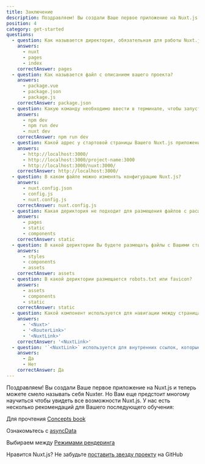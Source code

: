 ```yaml
---
title: Заключение
description: Поздравляем! Вы создали Ваше первое приложение на Nuxt.js и теперь можете смело называть себя Nuxter. Но Вам еще предстоит многому научиться чтобы увидеть все возможности Nuxt.js. У нас есть несколько рекомендаций для Вашего последующего обучения.
position: 4
category: get-started
questions:
  - question: Как называется директория, обязательная для работы Nuxt.js?
    answers:
      - nuxt
      - pages
      - index
    correctAnswer: pages
  - question: Как называется файл c описанием вашего проекта?
    answers:
      - package.vue
      - package.json
      - package.js
    correctAnswer: package.json
  - question: Какую команду необходимо ввести в терминале, чтобы запустить проект Nuxt.js?
    answers:
      - npm dev
      - npm run dev
      - nuxt dev
    correctAnswer: npm run dev
  - question: Какой адрес у стартовой страницы Вашего Nuxt.js приложения при запуске в режиме development?
    answers:
      - http://localhost:3000/
      - http://localhost:3000/project-name:3000
      - http://localhost:3000/nuxt:3000/
    correctAnswer: http://localhost:3000/
  - question: В каком файле можно изменять конфигурацию Nuxt.js?
    answers:
      - nuxt.config.json
      - config.js
      - nuxt.config.js
    correctAnswer: nuxt.config.js
  - question: Какая дериктория не подходит для размещения файлов с расширением `.vue`?
    answers:
      - pages
      - static
      - components
    correctAnswer: static
  - question: В какой дериктории Вы будете размещать файлы с Вашими стилями?
    answers:
      - styles
      - components
      - assets
    correctAnswer: assets
  - question: В какой дериктории размещается robots.txt или favicon?
    answers:
      - assets
      - components
      - static
    correctAnswer: static
  - question: Какой компонент используется для навигации между страницами?
    answers:
      - '<Nuxt>'
      - '<RouterLink>'
      - '<NuxtLink>'
    correctAnswer: '<NuxtLink>'
  - question: '`<NuxtLink>` используется для внутренних ссылок, которые принадлежат приложению Nuxt.js?'
    answers:
      - Да
      - Нет
    correctAnswer: Да
---
```


Поздравляем! Вы создали Ваше первое приложение на Nuxt.js и теперь можете смело называть себя Nuxter. Но Вам еще предстоит многому научиться чтобы увидеть все возможности Nuxt.js. У нас есть несколько рекомендаций для Вашего последующего обучения:

<base-alert type="next">

Для прочтения [Concepts book](../concepts/views)

</base-alert>

<base-alert type="next">

Ознакомьтесь с [asyncData](/guides/features/data-fetching#async-data)

</base-alert>

<base-alert type="next">

Выбираем между [Режимами рендеринга](/guides/features/rendering-modes)

</base-alert>

<base-alert type="star">

Нравится Nuxt.js? Не забудьте [поставить звезду проекту](https://github.com/nuxt/nuxt.js) на GitHub

</base-alert>

<quiz :questions="questions"></quiz>
